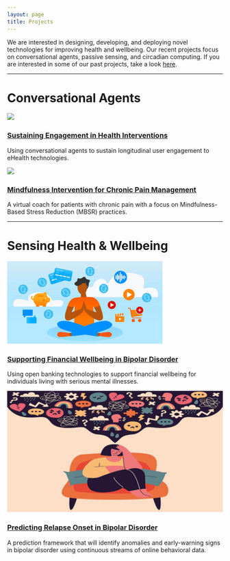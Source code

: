 ```yaml
---
layout: page
title: Projects
---
```


We are interested in designing, developing, and deploying novel
technologies for improving health and wellbeing. Our recent projects
focus on conversational agents, passive sensing, and circadian computing.
If you are interested in some of our past projects, take a look <a href="past.html">here</a>.

<div class="row">
    <div class="col-md-12 text-center">
        <hr>
        <h1> Conversational Agents </h1>
    </div>
</div>

<div class="row">
    <div class="col-lg-6">
        <a href="ca-engagement.html"><img src="/files/images/projects/ca-engagement.jpg" ></a>
        <h3><a href="ca-engagement.html">Sustaining Engagement in Health Interventions</a></h3>
        <p>Using conversational agents to sustain longitudinal user engagement to eHealth technologies.</p>
    </div>
    <div class="col-lg-6">
        <a href="ca-chronic-pain.html"><img src="/files/images/projects/ca-chronic-pain.jpg" ></a>
        <h3><a href="ca-chronic-pain">Mindfulness Intervention for Chronic Pain Management</a></h3>
        <p>A virtual coach for patients with chronic pain with a focus on Mindfulness-Based Stress Reduction (MBSR) practices.</p>
    </div>
</div>

<div class="row">
    <div class="col-md-12 text-center">
        <hr>
        <h1> Sensing Health & Wellbeing </h1>
    </div>
</div>

<div class="row">
    <div class="col-lg-6">
      <a href="finhealth.html"><img src="/files/images/projects/finhealth.jpg" height="192.65px"></a>
      <h3><a href="finhealth.html">Supporting Financial Wellbeing in Bipolar Disorder</a></h3>
      <p>Using open banking technologies to support financial wellbeing for individuals living with serious mental illnesses.</p>
    </div>
    <div class="col-lg-6">
        <a href="bd-prediction.html"><img src="/files/images/projects/bd-online-behavior.jpg" ></a>
        <h3><a href="bd-prediction.html">Predicting Relapse Onset in Bipolar Disorder</a></h3>
        <p>A prediction framework that will identify anomalies and early-warning signs in bipolar disorder using continuous streams of online behavioral data. </p>
    </div>
</div>